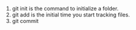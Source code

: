 1. git init is the command to initialize a folder.
2. git add is the initial time you start tracking files.
3. git commit 
